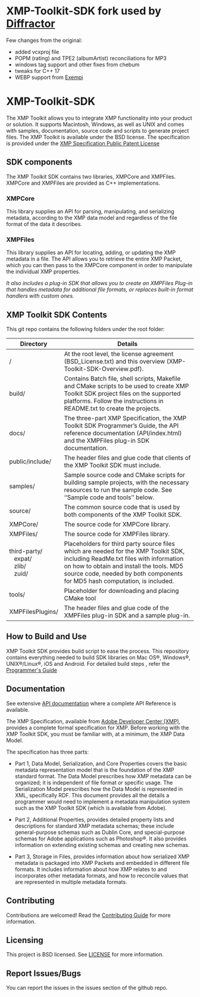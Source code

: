 # XMP-Toolkit-SDK fork used by [Diffractor](https://diffractor.com/)

Few changes from the original:
- added vcxproj file 
- POPM (rating) and TPE2 (albumArtist) reconciliations for MP3
- windows tag support and other fixes from chebum
- tweaks for C++ 17
- WEBP support from [Exempi](https://libopenraw.freedesktop.org/exempi/)

# XMP-Toolkit-SDK

The XMP Toolkit allows you to integrate XMP functionality into your product or solution. It supports Macintosh, Windows, as well as UNIX and comes with samples, documentation, source code and scripts to generate project files. The XMP Toolkit is available under the BSD license. The specification is provided under the [XMP Specification Public Patent License](https://wwwimages2.adobe.com/content/dam/acom/en/devnet/xmp/pdfs/cs6/xmp_public_patent_license.pdf)


## SDK components

The XMP Toolkit SDK contains two libraries, XMPCore and XMPFiles. XMPCore and XMPFiles are provided as C++ implementations.


### XMPCore

This library supplies an API for parsing, manipulating, and serializing metadata, according to the XMP data model and regardless of the file format of the data it describes.


### XMPFiles

This library supplies an API for locating, adding, or updating the XMP metadata in a file. The API allows you to retrieve the entire XMP Packet, which you can then pass to the XMPCore component in order to manipulate the individual XMP properties.

*It also includes a plug-in SDK that allows you to create an XMPFiles Plug-in that handles metadata for additional file formats, or replaces built-in format handlers with custom ones.*


## XMP Toolkit SDK Contents

This git repo contains the following folders under the root folder:

Directory | Details 
------------ | -------------
/ 				| At the root level, the license agreement (BSD_License.txt) and this overview (XMP-Toolkit-SDK-Overview.pdf).
build/ 			| Contains Batch file, shell scripts, Makefile and CMake scripts to be used to create XMP Toolkit SDK project files on the supported platforms. Follow the instructions in README.txt to create the projects.
docs/ 			| The three-part XMP Specification, the XMP Toolkit SDK Programmer’s Guide, the API reference documentation (API/index.html) and the XMPFiles plug-in SDK documentation.
public/include/ | The header files and glue code that clients of the XMP Toolkit SDK must include.
samples/ 		| Sample source code and CMake scripts for building sample projects, with the necessary resources to run the sample code. See ‘‘Sample code and tools’’ below.
source/ 		| The common source code that is used by both components of the XMP Toolkit SDK.
XMPCore/ 		| The source code for XMPCore library.
XMPFiles/ 		| The source code for XMPFiles library.
third-party/ <br>&nbsp;&nbsp;&nbsp;expat/<br>&nbsp;&nbsp;&nbsp;zlib/<br>&nbsp;&nbsp;&nbsp;zuid/	| Placeholders for third party source files which are needed for the XMP Toolkit SDK, including ReadMe.txt files with information on how to obtain and install the tools. MD5 source code, needed by both components for MD5 hash computation, is included.
tools/ 			| Placeholder for downloading and placing CMake tool
XMPFilesPlugins/| The header files and glue code of the XMPFiles plug-in SDK and a sample plug-in.


## How to Build and Use

XMP Toolkit SDK provides build script to ease the process. This repository contains everything needed to build SDK libraries on Mac OS®, Windows®, UNIX®/Linux®, iOS and Android. For detailed build steps , refer the [Programmer's Guide](https://github.com/adobe/XMP-Toolkit-SDK/blob/master/docs/XMPProgrammersGuide.pdf)


## Documentation

See extensive [API documentation](https://github.com/adobe/XMP-Toolkit-SDK/blob/master/docs/XMPProgrammersGuide.pdf) where a complete API Reference is available.

The XMP Specification, available from [Adobe Developer Center (XMP)](http://adobe.com/devnet/xmp/), provides a complete formal
specification for XMP. Before working with the XMP Toolkit SDK, you must be familiar with, at a minimum,
the XMP Data Model.

The specification has three parts:
- Part 1, Data Model, Serialization, and Core Properties covers the basic metadata representation model
that is the foundation of the XMP standard format. The Data Model prescribes how XMP metadata can
be organized; it is independent of file format or specific usage. The Serialization Model prescribes how
the Data Model is represented in XML, specifically RDF.
This document provides all the details a programmer would need to implement a metadata
manipulation system such as the XMP Toolkit SDK (which is available from Adobe).

- Part 2, Additional Properties, provides detailed property lists and descriptions for standard XMP
metadata schemas; these include general-purpose schemas such as Dublin Core, and special-purpose
schemas for Adobe applications such as Photoshop®. It also provides information on extending
existing schemas and creating new schemas.

- Part 3, Storage in Files, provides information about how serialized XMP metadata is packaged into XMP
Packets and embedded in different file formats. It includes information about how XMP relates to and
incorporates other metadata formats, and how to reconcile values that are represented in multiple
metadata formats.


## Contributing

Contributions are welcomed! Read the [Contributing Guide](https://github.com/adobe/XMP-Toolkit-SDK/blob/master/CONTRIBUTING.md) for more information.


## Licensing

This project is BSD licensed. See [LICENSE](https://github.com/adobe/XMP-Toolkit-SDK/blob/main/LICENSE) for more information.


## Report Issues/Bugs

You can report the issues in the issues section of the github repo.
